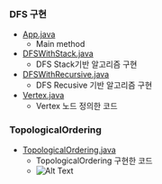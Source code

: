 ### DFS 구현
- <a href="https://github.com/hongjw1991/java-data_structure-algorithm/tree/master/Algorithm/Problem_Solve/DFS/App.java">App.java</a>
    - Main method
- <a href="https://github.com/hongjw1991/java-data_structure-algorithm/tree/master/Algorithm/Problem_Solve/DFS/DFSWithStack.java">DFSWithStack.java</a>
    - DFS Stack기반 알고리즘 구현
- <a href="https://github.com/hongjw1991/java-data_structure-algorithm/tree/master/Algorithm/Problem_Solve/DFS/DFSWithRecursive.java">DFSWithRecursive.java</a>
    - DFS Recusive 기반 알고리즘 구현
- <a href="https://github.com/hongjw1991/java-data_structure-algorithm/tree/master/Algorithm/Problem_Solve/DFS/Vertex.java">Vertex.java</a>
    - Vertex 노드 정의한 코드

### TopologicalOrdering
- <a href="https://github.com/hongjw1991/java-data_structure-algorithm/tree/master/Algorithm/Problem_Solve/DFS/TopologicalOrdering.java">TopologicalOrdering.java</a>
    - TopologicalOrdering 구현한 코드
    - ![Alt Text](./image/Topological_graph.png)